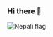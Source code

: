 ### Hi there 👋
![Nepali flag](https://4.bp.blogspot.com/-xQiVfurjEqg/WzOeOJ4aTdI/AAAAAAAAol0/72y9ICam56shTYXRwaUL7vhqqbTDAM80ACLcBGAs/s1600/Flag_of_Nepal.gif)

<!--
**sujanbhattaraiofficial/sujanbhattaraiofficial** is a ✨ _special_ ✨ repository because its `README.md` (this file) appears on your GitHub profile.

Here are some ideas to get you started:

- 🔭 I’m currently working on ...
- 🌱 I’m currently learning ...
- 👯 I’m looking to collaborate on ...
- 🤔 I’m looking for help with ...
- 💬 Ask me about ...
- 📫 How to reach me: ...
- 😄 Pronouns: ...
- ⚡ Fun fact: ...
-->
